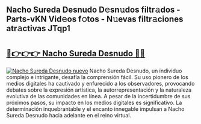 ## Nacho Sureda Desnudo D𝚎sn𝚞dos filtr𝚊dos - Parts-vKN Vid𝚎os f𝚘tos - N𝚞evas filtr𝚊ciones atr𝚊ctivas JTqp1

# <h2><a href="http://mb1vhc9.tromn.icu/?c=Nacho+Sureda+Desnudo">🔗👉👉👉 Nacho Sureda Desnudo 🔗🔗</a></h2>

[![Nacho Sureda Desnudo nuevo](https://i.imgur.com/pEAQMta.gif)](http://mb1vhc9.tromn.icu/?c=Nacho+Sureda+Desnudo)
Nacho Sureda Desnudo, un individuo complejo e intrigante, desafía la comprensión fácil. Su uso pionero de los medios digitales ha cautivado y enfurecido a los observadores, provocando debates sobre la expresión artística, la autorrepresentación y la naturaleza evolutiva de las comunidades en línea. A pesar de la incertidumbre de sus próximos pasos, su impacto en los medios digitales es significativo. La determinación inquebrantable y el encanto innegable impulsan a Nacho Sureda Desnudo hacia adelante en el reino virtual.
